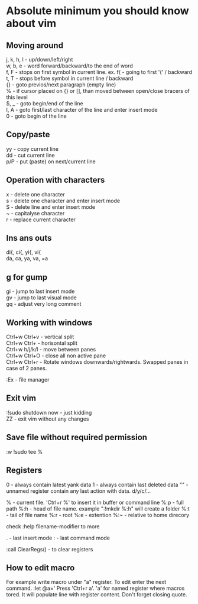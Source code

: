 # Absolute minimum you should know about vim

## Moving around
j, k, h, l - up/down/left/right  
w, b, e - word forward/backward/to the end of word  
f, F - stops on first symbol in current line. ex. f( - going to first '(' / backward  
t, T - stops before symbol in current line / backward  
{} - goto previos/next paragraph (empty line)  
% - if cursor placed on {} or [], than moved between open/close bracers of this level  
$, _ - goto begin/end of the line  
I, A - goto first/last character of the line and enter insert mode  
0 - goto begin of the line  

## Copy/paste
yy - copy current line  
dd - cut current line  
p/P - put (paste) on next/current line  

## Operation with characters
x - delete one character  
s - delete one character and enter insert mode  
S - delete line and enter insert mode  
~ - capitalyse character  
r - replace current character  

## Ins ans outs
di{, ci{, yi{, vi{  
da, ca, ya, va, =a  

## g for gump
gi - jump to last insert mode  
gv - jump to last visual mode  
gq - adjust very long comment  

## Working with windows
Ctrl+w Ctrl+v - vertical split  
Ctrl+w Ctrl+ - horisontal split  
Ctrl+w h/j/k/l - move between panes  
Ctrl+w Ctrl+O - close all non active pane  
Ctrl+w Ctrl+r - Rotate windows downwards/rightwards. Swapped panes in case of 2 panes.

:Ex - file manager  

## Exit vim

:!sudo shutdown now - just kidding  
ZZ - exit vim without any changes  


## Save file without required permission

:w !sudo tee %  

## Registers
0 - always contain latest yank data
1 - always contain last deleted data
"" - unnamed register contain any last action with data. d/y/c/...

% - current file. 'Ctrl+r %' to insert it in buffer or command line
%:p - full path
%:h - head of file name. example ":!mkdir %:h" will create a folder
%:t - tail of file name
%:r - root
%:e - extention
%:~ - relative to home direcory

check :help filename-modifier to more

. - last insert mode
: - last command mode

:call ClearRegs() - to clear registers

## How to edit macro
For example write macro under "a" register. To edit enter the next command.
:let @a='
Press 'Ctrl+r a'. 'a' for named register where macros tored. It will populate line with register content. Don't forget closing quote.
